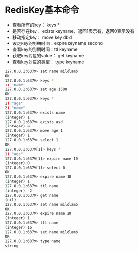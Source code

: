 # RedisKey基本命令
- 查看所有的key： keys *
- 是否存在key： exists keyname，返回1表示有，返回0表示没有
- 移动指定key： move key dbid
- 设定key的到期时间：expire keyname second
- 查看key的到期时间：ttl keyname
- 获取key对应的value： get keyname
- 查看key对应的类型： type keyname

```bash
127.0.0.1:6379> set name mildlamb
OK
127.0.0.1:6379> keys *
1) "name"
127.0.0.1:6379> set age 1500
OK
127.0.0.1:6379> keys *
1) "age"
2) "name"
127.0.0.1:6379> exists name
(integer) 1
127.0.0.1:6379> exists asd
(integer) 0
127.0.0.1:6379> move age 1
(integer) 1
127.0.0.1:6379> select 1
OK
127.0.0.1:6379[1]> keys *
1) "age"
127.0.0.1:6379[1]> expire name 10
(integer) 0
127.0.0.1:6379[1]> select 0
OK
127.0.0.1:6379> expire name 10
(integer) 1
127.0.0.1:6379> ttl name
(integer) -2
127.0.0.1:6379> get name
(nil)
127.0.0.1:6379> set name mildlamb
OK
127.0.0.1:6379> expire name 20
(integer) 1
127.0.0.1:6379> ttl name
(integer) 16
127.0.0.1:6379> set name mildlamb
OK
127.0.0.1:6379> type name
string
```
